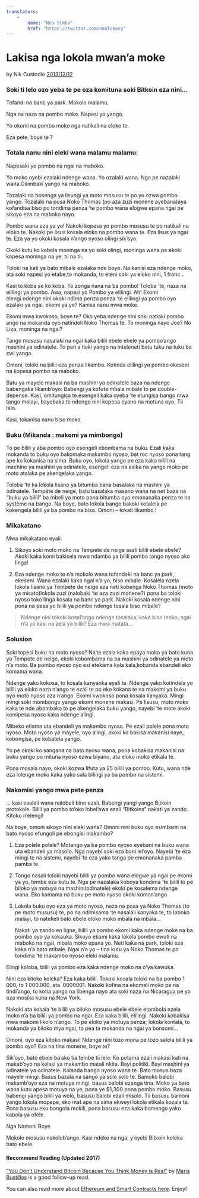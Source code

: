 ```yaml
---
translators: 
    - 
        name: "Neo Simba"
        href: "https://twitter.com/neolokosy"
---
```

# Lakisa nga lokola mwan’a moke

by Nik Custodio [2013/12/12](https://www.freecodecamp.org/news/explain-bitcoin-like-im-five-73b4257ac833/)

<LanguageDropdown/>

### Soki ti lelo ozo yeba te pe oza komituna soki Bitkoin eza nini…

Tofandi na banc ya park. Mokolo malamu.

Nga na naza na pombo moko. Napesi yo yango.

Yo okomi na pombo moko nga natikali na eloko te.

Eza pete, boye te ?

### Totala nanu nini eleki wana malamu malamu:

Napesaki yo pombo na ngai na maboko.

Yo moko oyebi ezalaki ndenge wana. Yo ozalaki wana. Nga pe nazalaki wana.Osimbaki yango na maboko.

Tozalaki na bosenga ya lisungi ya moto mosusu te po yo ozwa pombo yango. Tozalaki na posa Noko Thomas (po aza zuzi monene ayebana)aya kofandisa biso po tondima penza ‘te pombo wana elogwe epana ngai pe sikoyo eza na maboko nayo. 

Pombo wana eza ya yo! Nakoki kopesa yo pombo mosusu te po natikali na eloko te. Nakoki pe lisus kosala eloko na pombo wana te. Eza lisus ya ngai te. Eza ya yo okoki kosala n’ango nyoso olingi sik’oyo.

Okoki kutu ko kabela moninga na yo soki olingi, moninga wana pe akoki kopesa moninga na ye, tii na tii.

Toloki na kati ya bato mibale ezalaka nde boye. Na kanisi eza ndenge moko, ata soki napesi yo etabe,to mokanda, to eteni soki ya eloko nini, 1 franc…

Kasi to koba se ko koba. To zonga nana na ba pombo! Toloba ‘te, naza na elilingi ya pombo. Awa, napesi yo Pombo ya elilingi. Ah! Ekomi elengi.ndenge nini okoki ndima penza penza ‘te elilingi ya pombo oyo ezalaki ya ngai, ekomi ya yo? Kanisa nanu mwa moke.

Ekomi mwa kwokoso, boye te? Oko yeba ndenge nini soki natiaki pombo ango na mokanda oyo natindeli Noko Thomas te. To moninga nayo Joe? No Liza, moninga na ngai?

Tango mosusu nasalaki na ngai kaka bilili ebele ebele ya pombo’ango mashini ya odinatele. To pen a tiaki yango na inteleneti batu tuku na tuku ba zwi yango.

Omoni, toloki na bilili eza penza likambo. Kotinda elilingi ya pombo ekeseni na kopesa pombo na maboko.

Batu ya mayele makasi na ba mashini ya odinatele baza na ndenge babengaka likamb’oyo: Babengi ya kofuta mbala mibale to pe double-depense. Kasi, omitungisa te.esengeli kaka oyeba ‘te etungisa bango mwa tango molayi, bayebaka te ndenge nini kopesa eyano na motuna oyo. Tii lelo.

Kasi, tokanisa nanu biso moko.

### Buku (Mikanda : makomi ya mimbongo)

To pe bilili y aba pombo oyo esengeli ebombama na buku. Ezali kaka mokanda to buku oyo bakomaka makambo nyoso, bat roc nyoso pona tang ape ko kokanisa na sima. Buku oyo, lokola yango pe eza kaka bilili na machine ya mashini ya odinatele, esengeli eza na esika na yango moko pe moto atalaka pe akengelaka yango.


Toloba ‘te ka lokola lisano ya bitumba bana basalaka na mashini ya odinatele. Tempête de neige, batu basalaka masano wana na net baza na “buku ya bilili” ba mbeli ya moto pona bitumba oyo emonanaka penza te na système na bango. Na boye, bato lokola bango bakoki kotalela pe kokengela bilili ya ba pombo na biso. Omoni – tokati likambo !

### Mikakatano

Mwa mikakatano eyali:

1) Sikoyo soki moto moko na Tempete de neige asali bilili ebele ebele? Akoki kaka komi bakisela mwa ndambo ya bilili pombo tango nyoso ako linga!

2) Eza ndenge moko te n’a mokolo wana tofandaki na banc ya park, ekeseni. Wana ezalaki kaka ngai n’a yo, biso mibale. Kosalela nzela lokola lisano ya Tempete de neige eza neti kobenga Noko Thomas (moto ya misato)lokola zuzi (nalobaki ‘te aza zuzi monene?) pona ba toloki nyoso toko linga kosala na banc ya park. Nakoki kosala ndenge nini pona na pesa yo bilili ya pombo ndenge tosala biso mibale?


> Ndenge nini tokoki kosal’ango ndenge tosalaka, kaka biso moko, ngai n’a yo kasi na zela ya bilili? Eza mwa matata…

### Solusion

Soki topesi buku na moto nyoso? Na‘te ezala kaka epaya moko ya bato kuna ya Tempete de neige, ekoki kobombama na ba mashini ya odinatele ya moto n’a moto. Ba pombo nyoso oyo esi etekama kala kala,kobanda ebandeli eko komama wana.

Ndenge yako kokosa, to kosala kanyanka eyali te. Ndenge yako kotindela yo bilili ya eloko naza n’ango te ezali te po eko kokana te na makomi ya buku oyo moto nyoso aza n’ango. Ekomi kwokoso pona kosala kanyaka. Mingi mingi soki mombongo yango ekomi monene makasi. Pe lisusu, moto moko kaka te nde abombaka to pe akengelaka buku yango, nayebi ‘te mote akoki komipesa nyoso kaka ndenge alingi.

Mibeko etiama uta ebandeli ya makambo nyoso. Pe ezali polele pona moto nyoso. Moto nyoso ya mayele, oyo alingi, akoki ko bakisa makanisi naye, kobongisa, pe kobatela yango.

Yo pe okoki ko sangana na bato nyoso wana, pona kobakisa makanisi na buku yango po mituna nyoso ezwa biyano, ata eloko moko etikala te.

Pona mosala nayo, okoki kozwa lifuta ya 25 bilili ya pombo. Kutu, wana nde eza lolenge moko kaka yako sala bilingi ya ba pombo na sistemi.

###  Nakomisi yango mwa pete penza

… kasi esaleli wana nalobeli bino ezali. Babengi yangi yango Bitkoin protokole. Bilili ya pombo to’oko lobel’awa ezali “Bitkoins” nakati ya zando.
Kitoko n’elengi!

Na boye, omoni sikoyo nini eleki wana? Omoni nini buku oyo esimbami na bato nyoso efungoli pe ebongisi makambo?

1) Eza polele polele? Motango ya ba pombo nyoso eyebani na buku wana uta ebandeli ya masolo. Nga nayebi soki eza boni lel’oyo. Nayebi ‘te eza mingi te na sistemi, nayebi ‘te eza yako tanga pe emonanaka pamba pamba te.

2) Tango nasali toloki nayebi bilili ya pombo wana elogwe ya ngai pe ekomi ya yo, tembe eza kutu te. Nga pe nazalaka koboya kondima ‘te bilili to pe biloko ya motuya na mashini(odinatele) ekoki pe kosalema ndenge wana. Eko komama na buku pe moto nyoso akoki komon’ango.

3) Lokola buku oyo eza ya moto nyoso, naza na posa ya Noko Thomas (to pe moto mususu) te, po na ndimisama ‘te nasalali kanyaka te, to loboko malayi, to natekeli bato ebele eloko moko mbala na mbala…

    Nakati ya zando en ligne, bilili ya pombo ekomi kaka ndenge moke na ba pombo oyo ya kokauka. Sikoyo ekomi kaka lokola pombo ewuti na maboko na ngai, mbala moko epana yo. Neti kaka na park, toloki eza kaka n’a bato mibale. Ngai n’a yo – tina kutu ya Noko Thomas te po tondima ‘te makambo nyoso eleki malamu.

Elingi koloba, bilili ya pombo eza kaka ndenge moko na o’ya kawuka.

Nini eza kitoko koleka? Eza kaka bilili. Tokoki kosala toloki na ba pombo 1 000, to 1 000.000, ata .0000001. Nakoki kofina na ekomeli moko pe na tindi’ango, to kotia yango na libenga nayo ata soki naza na Nicaragua pe yo oza mosika kuna na New York.

Nakoki ata kosala ‘te bilili ya biloko mosusu ebele ebele etambola nzela moko n’a ba bilili ya pombo na ngai. Eza kaka bilili, elilingi.
Nakoki kobakisa mwa makomi likolo n’ango. To pe eloko ya motuya penza; lokola kontala, to mokanda ya biloko mya ngai, to pea ta mokanda na ngai ya bonsomi…

Omoni, oyo eza kitoko makasi! Ndenge nini tozo mona pe tozo salela bilili ya pombo oyo? Eza na tina monene, boye te?

Sik’oyo, bato ebele ba’ako tia tembe tii lelo. Ko potama ezali makasi kati na makab’oyo na kelasi ya makambo matali nkita. Bayi politiki. Bayi mashini ya odinatele ya odinatele. Kolanda bango nyoso wana te. Bato mosus baza mayele mingi. Basus bazala na sango ya solo solo te. Bamoko balobi makamb’oyo eza na motuya mingi, basus balobi ezanga tina. Moko ya bato wana kutu apesa motuya na ye, pona ye $1,300 pona pombo moko. Basusu babengi yango bilili ya wolo, basusu balobi ezali misolo. Tii basusu bamoni yango lokola mopepe, eko mat ape na sima ekweyi lokola etikala kozala te. Pona basusu eko bongola mokili, pona basusu eza kaka bomengo yako kabola ya ofele.

Nga Namoni Boye

Mokolo mosusu nakolob’ango. Kasi ndeko na nga, y’oyebi Bitkoin koleka bato ebele.

#### Recommend Reading (Updated 2017)

[“You Don’t Understand Bitcoin Because You Think Money is Real”](https://medium.com/@mariabustillos/you-dont-understand-bitcoin-because-you-think-money-is-real-5aef45b8e952?source=linkShare-2d6f142ff3cc-1512362100) by [Maria Bustillos](https://www.freecodecamp.org/news/explain-bitcoin-like-im-five-73b4257ac833/undefined) is a good follow-up read.

You can also read more about [Ethereum and Smart Contracts here](https://medium.freecodecamp.org/smart-contracts-for-dummies-a1ba1e0b9575?source=linkShare-2d6f142ff3cc-1512086124). Enjoy!